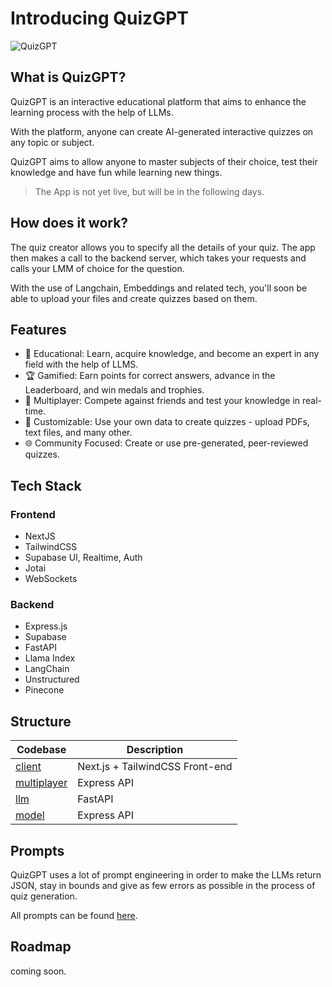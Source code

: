 # Introducing QuizGPT

![QuizGPT](./QuizGPT.jpg)

## What is QuizGPT?

QuizGPT is an interactive educational platform that aims to enhance the learning process with the help of LLMs.

With the platform, anyone can create AI-generated interactive quizzes on any topic or subject.

QuizGPT aims to allow anyone to master subjects of their choice, test their knowledge and have fun while learning new things.

> The App is not yet live, but will be in the following days.

## How does it work?

The quiz creator allows you to specify all the details of your quiz. The app then makes a call to the backend server, which takes your requests and calls your LMM of choice for the question.

With the use of Langchain, Embeddings and related tech, you'll soon be able to upload your files and create quizzes based on them.

## Features

- 🧠 Educational: Learn, acquire knowledge, and become an expert in any field with the help of LLMS.
- 🏆 Gamified: Earn points for correct answers, advance in the Leaderboard, and win medals and trophies.
- 👥 Multiplayer: Compete against friends and test your knowledge in real-time.
- 🎯 Customizable: Use your own data to create quizzes - upload PDFs, text files, and many other.
- 🌐 Community Focused: Create or use pre-generated, peer-reviewed quizzes.

## Tech Stack

### Frontend

- NextJS
- TailwindCSS
- Supabase UI, Realtime, Auth
- Jotai
- WebSockets

### Backend

- Express.js
- Supabase
- FastAPI
- Llama Index
- LangChain
- Unstructured
- Pinecone

## Structure

| Codebase                             | Description                     |
| ------------------------------------ | ------------------------------- |
| [client](./client)                   | Next.js + TailwindCSS Front-end |
| [multiplayer](./backend/multiplayer) | Express API                     |
| [llm](./backend/llm)                 | FastAPI                         |
| [model](./backend/model)             | Express API                     |

## Prompts

QuizGPT uses a lot of prompt engineering in order to make the LLMs return JSON, stay in bounds and give as few errors as possible in the process of quiz generation.

All prompts can be found [here]('./backend/multiplayer/prompts.js').

## Roadmap

coming soon.

[//]: # "These are reference links used in the body of this note and get stripped out when the markdown processor does its job. There is no need to format nicely because it shouldn't be seen. Thanks SO - http://stackoverflow.com/questions/4823468/store-comments-in-markdown-syntax"
